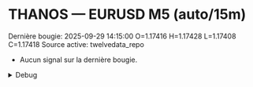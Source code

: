 # THANOS — EURUSD M5 (auto/15m)
Dernière bougie: 2025-09-29 14:15:00  O=1.17416  H=1.17428  L=1.17408  C=1.17418
Source active: twelvedata_repo

- Aucun signal sur la dernière bougie.

<details><summary>Debug</summary>

- TD_API_KEY manquant.

</details>